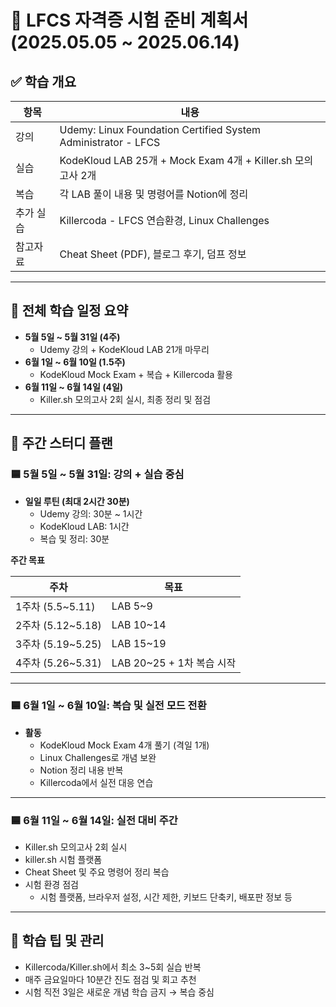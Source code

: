 
# 🧾 LFCS 자격증 시험 준비 계획서 (2025.05.05 ~ 2025.06.14)

## ✅ 학습 개요

| 항목 | 내용 |
|------|------|
| 강의 | Udemy: Linux Foundation Certified System Administrator - LFCS |
| 실습 | KodeKloud LAB 25개 + Mock Exam 4개 + Killer.sh 모의고사 2개 |
| 복습 | 각 LAB 풀이 내용 및 명령어를 Notion에 정리 |
| 추가 실습 | Killercoda - LFCS 연습환경, Linux Challenges |
| 참고자료 | Cheat Sheet (PDF), 블로그 후기, 덤프 정보 |

---

## 📆 전체 학습 일정 요약
- **5월 5일 ~ 5월 31일 (4주)**
  - Udemy 강의 + KodeKloud LAB 21개 마무리
- **6월 1일 ~ 6월 10일 (1.5주)**
  - KodeKloud Mock Exam + 복습 + Killercoda 활용
- **6월 11일 ~ 6월 14일 (4일)**
  - Killer.sh 모의고사 2회 실시, 최종 정리 및 점검

---

## 📅 주간 스터디 플랜

### 🟦 5월 5일 ~ 5월 31일: 강의 + 실습 중심
- **일일 루틴 (최대 2시간 30분)**
  - Udemy 강의: 30분 ~ 1시간
  - KodeKloud LAB: 1시간
  - 복습 및 정리: 30분

**주간 목표**

| 주차 | 목표 |
|------|------|
| 1주차 (5.5~5.11) | LAB 5~9 |
| 2주차 (5.12~5.18) | LAB 10~14 |
| 3주차 (5.19~5.25) | LAB 15~19 |
| 4주차 (5.26~5.31) | LAB 20~25 + 1차 복습 시작 |

---

### 🟦 6월 1일 ~ 6월 10일: 복습 및 실전 모드 전환
- **활동**
  - KodeKloud Mock Exam 4개 풀기 (격일 1개)
  - Linux Challenges로 개념 보완
  - Notion 정리 내용 반복
  - Killercoda에서 실전 대응 연습

---

### 🟦 6월 11일 ~ 6월 14일: 실전 대비 주간
- Killer.sh 모의고사 2회 실시
- killer.sh 시험 플랫폼
- Cheat Sheet 및 주요 명령어 정리 복습
- 시험 환경 점검
  - 시험 플랫폼, 브라우저 설정, 시간 제한, 키보드 단축키, 배포판 정보 등

---

## 📌 학습 팁 및 관리
- Killercoda/Killer.sh에서 최소 3~5회 실습 반복
- 매주 금요일마다 10분간 진도 점검 및 회고 추천
- 시험 직전 3일은 새로운 개념 학습 금지 → 복습 중심
